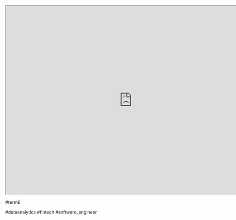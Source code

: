
<iframe src="https://istd.sutd.edu.sg/undergraduate/courses/50043-database-systems" width="800" height="600">
</iframe>

#term6 

#dataanalytics 
#fintech 
#software_engineer 